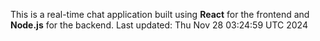 This is a real-time chat application built using **React** for the frontend and **Node.js** for the backend.
Last updated: Thu Nov 28 03:24:59 UTC 2024
